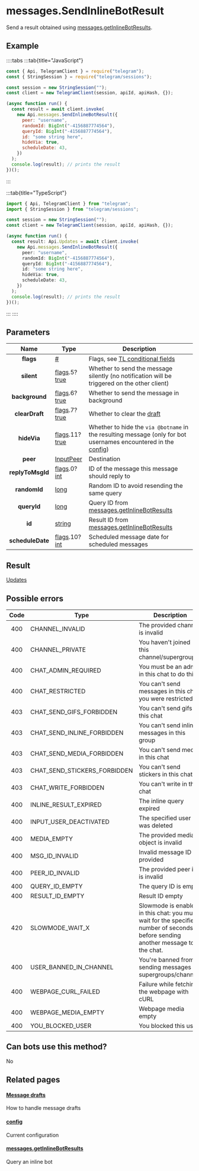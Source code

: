 # messages.SendInlineBotResult

Send a result obtained using [messages.getInlineBotResults](https://core.telegram.org/method/messages.getInlineBotResults).

## Example

::::tabs
:::tab{title="JavaScript"}

```js
const { Api, TelegramClient } = require("telegram");
const { StringSession } = require("telegram/sessions");

const session = new StringSession("");
const client = new TelegramClient(session, apiId, apiHash, {});

(async function run() {
  const result = await client.invoke(
    new Api.messages.SendInlineBotResult({
      peer: "username",
      randomId: BigInt("-4156887774564"),
      queryId: BigInt("-4156887774564"),
      id: "some string here",
      hideVia: true,
      scheduleDate: 43,
    })
  );
  console.log(result); // prints the result
})();
```

:::

:::tab{title="TypeScript"}

```ts
import { Api, TelegramClient } from "telegram";
import { StringSession } from "telegram/sessions";

const session = new StringSession("");
const client = new TelegramClient(session, apiId, apiHash, {});

(async function run() {
  const result: Api.Updates = await client.invoke(
    new Api.messages.SendInlineBotResult({
      peer: "username",
      randomId: BigInt("-4156887774564"),
      queryId: BigInt("-4156887774564"),
      id: "some string here",
      hideVia: true,
      scheduleDate: 43,
    })
  );
  console.log(result); // prints the result
})();
```

:::
::::

## Parameters

|       Name       | Type                                                                                                                               | Description                                                                                                                                                    |
| :--------------: | ---------------------------------------------------------------------------------------------------------------------------------- | -------------------------------------------------------------------------------------------------------------------------------------------------------------- |
|    **flags**     | [#](https://core.telegram.org/type/%23)                                                                                            | Flags, see [TL conditional fields](https://core.telegram.org/mtproto/TL-combinators#conditional-fields)                                                        |
|    **silent**    | [flags](https://core.telegram.org/mtproto/TL-combinators#conditional-fields).5?[true](https://core.telegram.org/constructor/true)  | Whether to send the message silently (no notification will be triggered on the other client)                                                                   |
|  **background**  | [flags](https://core.telegram.org/mtproto/TL-combinators#conditional-fields).6?[true](https://core.telegram.org/constructor/true)  | Whether to send the message in background                                                                                                                      |
|  **clearDraft**  | [flags](https://core.telegram.org/mtproto/TL-combinators#conditional-fields).7?[true](https://core.telegram.org/constructor/true)  | Whether to clear the [draft](https://core.telegram.org/api/drafts)                                                                                             |
|   **hideVia**    | [flags](https://core.telegram.org/mtproto/TL-combinators#conditional-fields).11?[true](https://core.telegram.org/constructor/true) | Whether to hide the `via @botname` in the resulting message (only for bot usernames encountered in the [config](https://core.telegram.org/constructor/config)) |
|     **peer**     | [InputPeer](https://core.telegram.org/type/InputPeer)                                                                              | Destination                                                                                                                                                    |
| **replyToMsgId** | [flags](https://core.telegram.org/mtproto/TL-combinators#conditional-fields).0?[int](https://core.telegram.org/type/int)           | ID of the message this message should reply to                                                                                                                 |
|   **randomId**   | [long](https://core.telegram.org/type/long)                                                                                        | Random ID to avoid resending the same query                                                                                                                    |
|   **queryId**    | [long](https://core.telegram.org/type/long)                                                                                        | Query ID from [messages.getInlineBotResults](https://core.telegram.org/method/messages.getInlineBotResults)                                                    |
|      **id**      | [string](https://core.telegram.org/type/string)                                                                                    | Result ID from [messages.getInlineBotResults](https://core.telegram.org/method/messages.getInlineBotResults)                                                   |
| **scheduleDate** | [flags](https://core.telegram.org/mtproto/TL-combinators#conditional-fields).10?[int](https://core.telegram.org/type/int)          | Scheduled message date for scheduled messages                                                                                                                  |

## Result

[Updates](https://core.telegram.org/type/Updates)

## Possible errors

| Code | Type                         | Description                                                                                                                     |
| :--: | ---------------------------- | ------------------------------------------------------------------------------------------------------------------------------- |
| 400  | CHANNEL_INVALID              | The provided channel is invalid                                                                                                 |
| 400  | CHANNEL_PRIVATE              | You haven't joined this channel/supergroup                                                                                      |
| 400  | CHAT_ADMIN_REQUIRED          | You must be an admin in this chat to do this                                                                                    |
| 400  | CHAT_RESTRICTED              | You can't send messages in this chat, you were restricted                                                                       |
| 403  | CHAT_SEND_GIFS_FORBIDDEN     | You can't send gifs in this chat                                                                                                |
| 403  | CHAT_SEND_INLINE_FORBIDDEN   | You can't send inline messages in this group                                                                                    |
| 403  | CHAT_SEND_MEDIA_FORBIDDEN    | You can't send media in this chat                                                                                               |
| 403  | CHAT_SEND_STICKERS_FORBIDDEN | You can't send stickers in this chat.                                                                                           |
| 403  | CHAT_WRITE_FORBIDDEN         | You can't write in this chat                                                                                                    |
| 400  | INLINE_RESULT_EXPIRED        | The inline query expired                                                                                                        |
| 400  | INPUT_USER_DEACTIVATED       | The specified user was deleted                                                                                                  |
| 400  | MEDIA_EMPTY                  | The provided media object is invalid                                                                                            |
| 400  | MSG_ID_INVALID               | Invalid message ID provided                                                                                                     |
| 400  | PEER_ID_INVALID              | The provided peer id is invalid                                                                                                 |
| 400  | QUERY_ID_EMPTY               | The query ID is empty                                                                                                           |
| 400  | RESULT_ID_EMPTY              | Result ID empty                                                                                                                 |
| 420  | SLOWMODE_WAIT_X              | Slowmode is enabled in this chat: you must wait for the specified number of seconds before sending another message to the chat. |
| 400  | USER_BANNED_IN_CHANNEL       | You're banned from sending messages in supergroups/channels                                                                     |
| 400  | WEBPAGE_CURL_FAILED          | Failure while fetching the webpage with cURL                                                                                    |
| 400  | WEBPAGE_MEDIA_EMPTY          | Webpage media empty                                                                                                             |
| 400  | YOU_BLOCKED_USER             | You blocked this user                                                                                                           |

## Can bots use this method?

No

## Related pages

#### [Message drafts](https://core.telegram.org/api/drafts)

How to handle message drafts

#### [config](https://core.telegram.org/constructor/config)

Current configuration

#### [messages.getInlineBotResults](https://core.telegram.org/method/messages.getInlineBotResults)

Query an inline bot
